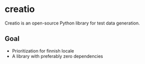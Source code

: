# creatio

Creatio is an open-source Python library for test data generation.

## Goal
- Prioritization for finnish locale
- A library with preferably zero dependencies
